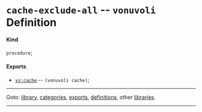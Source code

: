 

<a id='definition__vonuvoli__cache-exclude-all'></a>

# `cache-exclude-all` -- `vonuvoli` Definition


<a id='definition__vonuvoli__cache-exclude-all__kind'></a>

#### Kind

`procedure`;


<a id='definition__vonuvoli__cache-exclude-all__exports'></a>

#### Exports

 * [`vs:cache`](../../vonuvoli/exports/vs_3a_cache.md#export__vonuvoli__vs_3a_cache) -- `(vonuvoli cache)`;

----

Goto: [library](../../vonuvoli/_index.md#library__vonuvoli), [categories](../../vonuvoli/categories/_index.md#toc__vonuvoli__categories), [exports](../../vonuvoli/exports/_index.md#toc__vonuvoli__exports), [definitions](../../vonuvoli/definitions/_index.md#toc__vonuvoli__definitions), other [libraries](../../_libraries.md#toc__libraries).

----

